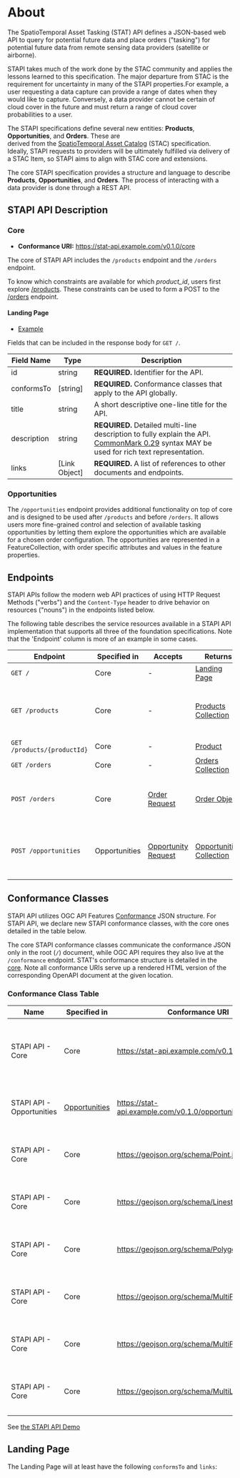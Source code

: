 # About

The SpatioTemporal Asset Tasking (STAT) API defines a JSON-based web API to query for potential future data
and place orders ("tasking") for potential future data from remote sensing data providers (satellite or airborne).

STAPI takes much of the work done by the STAC community and applies the lessons learned to this specification. 
The major departure from STAC is the requirement for uncertainty in many of the STAPI properties.For example, 
a user requesting a data capture can provide a range of dates when they would like to capture. Conversely, 
a data provider cannot be certain of cloud cover in the future and must return a range of cloud cover 
probabilities to a user.

The STAPI specifications define several new entities: **Products**, **Opportunities**, and **Orders**. These are  
derived from the [SpatioTemporal Asset Catalog](https://github.com/radiantearth/stac-spec) (STAC) specification. 
Ideally, STAPI requests to providers will be ultimately fulfilled via delivery of a STAC Item, so STAPI aims to 
align with STAC core and extensions.

The core STAPI specification provides a structure and language to describe **Products**, **Opportunities**, 
and **Orders**. The process of interacting with a data provider is done through a REST API.

## STAPI API Description

### Core

- **Conformance URI:** <https://stat-api.example.com/v0.1.0/core>

The core of STAPI API includes the `/products` endpoint and the `/orders` endpoint.

To know which constraints are available for which *product_id*, users first explore [/products](./product).
These constraints can be used to form a POST to the [/orders](./order) endpoint.

#### Landing Page

- [Example](core/examples/landingpage.json)

Fields that can be included in the response body for `GET /`.

| Field Name  | Type            | Description                                                  |
| ----------- | --------------- | ------------------------------------------------------------ |
| id          | string          | **REQUIRED.** Identifier for the API.                        |
| conformsTo  | \[string\]      | **REQUIRED.** Conformance classes that apply to the API globally. |
| title       | string          | A short descriptive one-line title for the API.              |
| description | string          | **REQUIRED.** Detailed multi-line description to fully explain the API. [CommonMark 0.29](http://commonmark.org/) syntax MAY be used for rich text representation. |
| links       | \[Link Object\] | **REQUIRED.** A list of references to other documents and endpoints. |

### Opportunities

The `/opportunities` endpoint provides additional functionality on top of core and is designed to be used
after `/products` and before `/orders`. It allows users more fine-grained 
control and selection of available tasking opportunities by letting them explore the opportunities which 
are available for a chosen order configuration. The opportunities are 
represented in a FeatureCollection, with order specific attributes and values in the feature properties.

## Endpoints

STAPI APIs follow the modern web API practices of using HTTP Request Methods ("verbs") and
the `Content-Type` header to drive behavior on resources ("nouns") in the endpoints listed below.

The following table describes the service resources available in a STAPI API implementation that
supports all three of the foundation specifications. Note that the 'Endpoint'
column is more of an example in some cases.

| Endpoint                    | Specified in  | Accepts                                                      | Returns                                                      | Description                                                  |
| --------------------------- | ------------- | ------------------------------------------------------------ | ------------------------------------------------------------ | ------------------------------------------------------------ |
| `GET /`                     | Core          | -                                                            | [Landing Page](#landing-page)                                |                                                              |
| `GET /products`             | Core          | -                                                            | [Products Collection](./product/README.md)                   | Figure out which constraints are available for which `product_id` |
| `GET /products/{productId}` | Core          | -                                                            | [Product](./product/README.md)                               |                                                              |
| `GET /orders`               | Core          | -                                                            | [Orders Collection](./order/README.md#order-collection)      |                                                              |
| `POST /orders`              | Core          | [Order Request](./order/README.md#order-request)             | [Order Object](./order/README.md#order-pobject)              | Order a capture with a particular set of constraints         |
| `POST /opportunities`       | Opportunities | [Opportunity Request](./opportunity/README.md#opportunity-request) | [Opportunities Collection](./opportunity/README.md#opportunities-collection) | Explore the opportunities available for a particular set of constraints |

## Conformance Classes

STAPI API utilizes OGC API Features [Conformance](http://docs.opengeospatial.org/is/17-069r3/17-069r3.html#_declaration_of_conformance_classes)
JSON structure. For STAPI API, we declare new STAPI conformance classes, with the core ones detailed in the table below.

The core STAPI conformance classes communicate the conformance JSON only in the root (`/`) document, while OGC API
requires they also live at the `/conformance` endpoint. STAT's conformance structure is detailed in the
[core](core/). Note all conformance URIs serve up a rendered HTML version of the corresponding OpenAPI document at the given location.

### Conformance Class Table

| **Name**               | **Specified in**                            | **Conformance URI**                                    | **Description**                                                                                                 |
| ---------------------- | ------------------------------------------- | ------------------------------------------------------ | --------------------------------------------------------------------------------------------------------------- |
| STAPI API - Core        | Core               | https://stat-api.example.com/v0.1.0/core | Specifies the STAPI Landing page `/`, communicating conformance and available endpoints.                         |
| STAPI API - Opportunities | [Opportunities](opportunity/README.md)        | https://stat-api.example.com/v0.1.0/opportunities | Enables request of potential tasking opportunities |
| STAPI API - Core | Core | https://geojson.org/schema/Point.json | Allows submitting orders with GeoJSON points |
| STAPI API - Core | Core | https://geojson.org/schema/Linestring.json | Allows submitting orders with GeoJSON linestrings |
| STAPI API - Core | Core | https://geojson.org/schema/Polygon.json | Allows submitting orders with GeoJSON polygons |
| STAPI API - Core | Core | https://geojson.org/schema/MultiPoint.json | Allows submitting orders with GeoJSON multi points |
| STAPI API - Core | Core | https://geojson.org/schema/MultiPolygon.json | Allows submitting orders with GeoJSON multi polygons |
| STAPI API - Core | Core | https://geojson.org/schema/MultiLineString.json | Allows submitting orders with GeoJSON multi linestring |

See [the STAPI API Demo](https://github.com/Element84/stat-api-demo)

## Landing Page

The Landing Page will at least have the following `conformsTo` and `links`:
